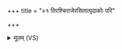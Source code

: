 +++
title = "०१ तिरश्चिराजेरसितात्पृदाकोः परि"

+++
<details><summary>मूलम् (VS)</summary>

तिर॑श्चिराजेरसि॒तात्पृदा॑कोः॒ परि॒ संभृ॑तम्। तत्क॒ङ्कप॑र्वणो वि॒षमि॒यं वी॒रुद॑नीनशत् ॥
</details>